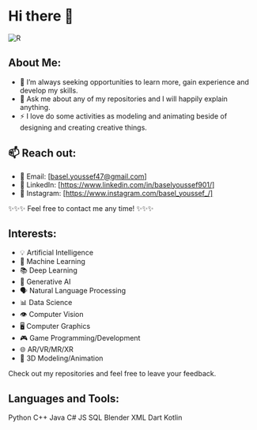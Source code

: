 # Hi there 👋

![R](https://github.com/user-attachments/assets/ceedccde-38d1-4d2e-b2da-34b0d4130163)

## About Me:

- 🤔 I’m always seeking opportunities to learn more, gain experience and develop my skills.
- 💬 Ask me about any of my repositories and I will happily explain anything.
- ⚡ I love do some activities as modeling and animating beside of designing and creating creative things.

## 📫 Reach out:
- 📧 Email: [basel.youssef47@gmail.com]
- 💼 LinkedIn: [https://www.linkedin.com/in/baselyoussef901/]
- 📱  Instagram: [https://www.instagram.com/basel_youssef_/]

✨✨✨ Feel free to contact me any time! ✨✨✨

## Interests:

- 💡 Artificial Intelligence
- 🤖 Machine Learning
- 📚 Deep Learning
- 🎨 Generative AI
- 🗣️ Natural Language Processing
- 📊 Data Science
- 👁️ Computer Vision
- 🖥️ Computer Graphics
- 🎮 Game Programming/Development
- 🌐 AR/VR/MR/XR
- 💭 3D Modeling/Animation

Check out my repositories and feel free to leave your feedback.

## Languages and Tools:
Python C++ Java C# JS SQL Blender XML Dart Kotlin

